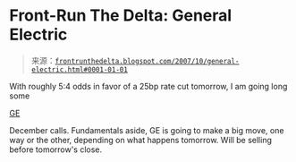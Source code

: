 <!--yml

category: 未分类

date: 2024-05-12 23:42:01

-->

# Front-Run The Delta: General Electric

> 来源：[`frontrunthedelta.blogspot.com/2007/10/general-electric.html#0001-01-01`](https://frontrunthedelta.blogspot.com/2007/10/general-electric.html#0001-01-01)

With roughly 5:4 odds in favor of a 25bp rate cut tomorrow, I am going long some

[GE](http://stockcharts.com/h-sc/ui?s=ge)

December calls. Fundamentals aside, GE is going to make a big move, one way or the other, depending on what happens tomorrow. Will be selling before tomorrow's close.
